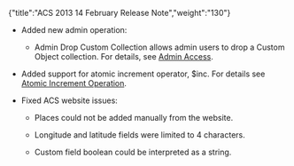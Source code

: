 {"title":"ACS 2013 14 February Release Note","weight":"130"} 

*   Added new admin operation:
    
    *   Admin Drop Custom Collection allows admin users to drop a Custom Object collection. For details, see [Admin Access](/docs/appc/Mobile_Backend_Services/Mobile_Backend_Services_Guide/Admin_Access/).
        
*   Added support for atomic increment operator, $inc. For details see [Atomic Increment Operation](/docs/appc/Mobile_Backend_Services/Mobile_Backend_Services_How-tos/Atomic_Increment_Operator/).
    
*   Fixed ACS website issues:
    
    *   Places could not be added manually from the website.
        
    *   Longitude and latitude fields were limited to 4 characters.
        
    *   Custom field boolean could be interpreted as a string.